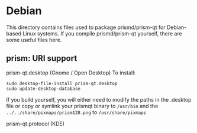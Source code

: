 
Debian
====================
This directory contains files used to package prismd/prism-qt
for Debian-based Linux systems. If you compile prismd/prism-qt yourself, there are some useful files here.

## prism: URI support ##


prism-qt.desktop  (Gnome / Open Desktop)
To install:

	sudo desktop-file-install prism-qt.desktop
	sudo update-desktop-database

If you build yourself, you will either need to modify the paths in
the .desktop file or copy or symlink your prismqt binary to `/usr/bin`
and the `../../share/pixmaps/prism128.png` to `/usr/share/pixmaps`

prism-qt.protocol (KDE)

